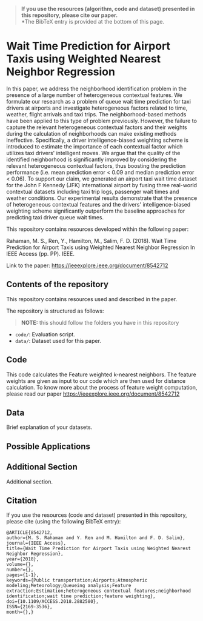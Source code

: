 > **If you use the resources (algorithm, code and dataset) presented in this repository, please cite our paper.**  
*The BibTeX entry is provided at the bottom of this page. 

# Wait Time Prediction for Airport Taxis using Weighted Nearest Neighbor Regression
In this paper, we address the neighborhood identification problem in the presence of a large number of heterogeneous contextual features. We formulate our research as a problem of queue wait time prediction for taxi drivers at airports and investigate heterogeneous factors related to time, weather, flight arrivals and taxi trips. The neighborhood-based methods have been applied to this type of problem previously. However, the failure to capture the relevant heterogeneous contextual factors and their weights during the calculation of neighborhoods can make existing methods ineffective. Specifically, a driver intelligence-biased weighting scheme is introduced to estimate the importance of each contextual factor which utilizes taxi drivers' intelligent moves. We argue that the quality of the identified neighborhood is significantly improved by considering the relevant heterogeneous contextual factors, thus boosting the prediction performance (i.e. mean prediction error < 0.09 and median prediction error < 0.06). To support our claim, we generated an airport taxi wait time dataset for the John F Kennedy (JFK) international airport by fusing three real-world contextual datasets including taxi trip logs, passenger wait times and weather conditions. Our experimental results demonstrate that the presence of heterogeneous contextual features and the drivers' intelligence-biased weighting scheme significantly outperform the baseline approaches for predicting taxi driver queue wait times.

This repository contains resources developed within the following paper:

  Rahaman, M. S., Ren, Y., Hamilton, M., Salim, F. D. (2018). Wait Time Prediction for Airport Taxis using Weighted Nearest Neighbor Regression
  In IEEE Access (pp. PP). IEEE.
  

Link to the paper: https://ieeexplore.ieee.org/document/8542712

## Contents of the repository
This repository contains resources used and described in the paper.

The repository is structured as follows:
> **NOTE:** this should follow the folders you have in this repository 

- `code/`: Evaluation script.
- `data/`: Dataset used for this paper. 

## Code
This code calculates the Feature weighted k-nearest neighbors. The feature weights are given as input to our code which are then used for distance calculation. To know more about the process of feature weight computation, please read our paper https://ieeexplore.ieee.org/document/8542712

## Data
Brief explanation of your datasets. 

## Possible Applications

## Additional Section
Additional section. 

## Citation
If you use the resources (code and dataset) presented in this repository, please cite (using the following BibTeX entry):
```
@ARTICLE{8542712, 
author={M. S. Rahaman and Y. Ren and M. Hamilton and F. D. Salim}, 
journal={IEEE Access}, 
title={Wait Time Prediction for Airport Taxis using Weighted Nearest Neighbor Regression}, 
year={2018}, 
volume={}, 
number={}, 
pages={1-1}, 
keywords={Public transportation;Airports;Atmospheric modeling;Meteorology;Queueing analysis;Feature extraction;Estimation;heterogeneous contextual features;neighborhood identification;wait time prediction;feature weighting}, 
doi={10.1109/ACCESS.2018.2882580}, 
ISSN={2169-3536}, 
month={},}
```
